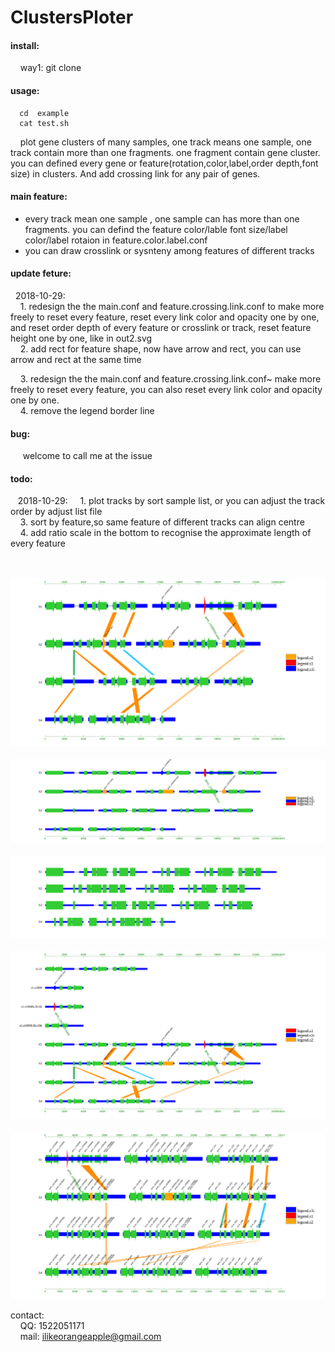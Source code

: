 # ClustersPloter
#### install:<br>
&nbsp;&nbsp;&nbsp;&nbsp;way1: git clone

#### usage:<br>
```
  cd  example 
  cat test.sh 
```
&nbsp;&nbsp;&nbsp;&nbsp;plot gene clusters of many samples, one track means one sample, one track contain more than one fragments. one fragment contain gene cluster. you can defined every gene or feature(rotation,color,label,order depth,font size) in clusters. And add crossing link for any pair of genes.<br>

#### main feature:<br>
- every track mean one sample , one sample can has more than one fragments. you can defind the feature color/lable font size/label color/label rotaion in feature.color.label.conf <br>
- you can draw crosslink or sysnteny among features of different tracks<br>

#### update feture:<br>
&nbsp;&nbsp;2018-10-29:<br>
&nbsp;&nbsp;&nbsp;&nbsp;1. redesign the the main.conf and feature.crossing.link.conf to make more freely to reset every feature, reset every link color and opacity one by one, and reset order depth of every feature or crosslink or track, reset feature height one by one, like in out2.svg<br>
&nbsp;&nbsp;&nbsp;&nbsp;2. add rect for feature shape, now have arrow and rect, you can use arrow and rect at the same time<br>

&nbsp;&nbsp;&nbsp;&nbsp;3. redesign the the main.conf and feature.crossing.link.conf~ make more freely to reset every feature, you can also reset every link color and opacity one by one.<br>
&nbsp;&nbsp;&nbsp;&nbsp;4. remove the legend border line<br>

#### bug:<br>
&nbsp;&nbsp;&nbsp;&nbsp; welcome to call me at the issue<br>

#### todo:<br>
&nbsp;&nbsp;&nbsp;2018-10-29:
&nbsp;&nbsp;&nbsp;&nbsp;1. plot tracks by sort sample list, or you can adjust the track order by adjust list file <br>
&nbsp;&nbsp;&nbsp;&nbsp;3. sort by feature,so same feature of different tracks can align centre<br>
&nbsp;&nbsp;&nbsp;&nbsp;4. add ratio scale in the bottom to recognise the approximate length of every feature <br> <br> 


![gene cluster image](example/out.svg)
<br>
<br>
![gene cluster image](example/out2.svg)
<br>
<br>
![gene cluster image](example/out3.svg)
<br>
<br>
![gene cluster image](example/out6.svg)
<br>
<br>
![gene cluster image](example/out7.svg)

contact:<br>
&nbsp;&nbsp;&nbsp;&nbsp;QQ: 1522051171<br>
&nbsp;&nbsp;&nbsp;&nbsp;mail: ilikeorangeapple@gmail.com

